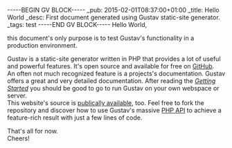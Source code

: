 -----BEGIN GV BLOCK-----
_pub: 2015-02-01T08:37:00+01:00
_title: Hello World
_desc: First document generated using Gustav static-site generator.
_tags: test
-----END GV BLOCK-----
Hello World,

this document's only purpose is to test Gustav's functionality in a production environment.

Gustav is a static-site generator written in PHP that provides a lot of useful and powerful features. It's open source and available for free on [GitHub](https://github.com/futape/gustav).  
An often not much recognized feature is a projects's documentation. Gustav offers a great and very detailed documentation. After reading the [*Getting Started*](https://github.com/futape/gustav/wiki/Getting-started) you should be good to go to run Gustav on your own webspace or server.  
This website's source is [publically available](https://github.com/futape/demo.gustav.futape.de), too. Feel free to fork the repository and discover how to use Gustav's massive [PHP API](https://github.com/futape/gustav/wiki/API) to achieve a feature-rich result with just a few lines of code.

That's all for now.  
Cheers!
